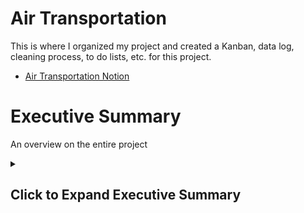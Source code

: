 # Air Transportation 

This is where I organized my project and created a Kanban, data log, cleaning process, to do lists, etc. for this project. 

- [Air Transportation Notion](https://branched-pink-807.notion.site/Air-Transportation-19f938dc8e8c4c09941d75e1aa3887b0?pvs=4)

<h1>Executive Summary</h1>
<p>An overview on the entire project</p>

<details>
  <summary><h2>Click to Expand Executive Summary</h2></summary>

  # Motivation:
  The motivation behind this project stems from a personal interest in traveling and a desire to leverage data for informed decision-making. By analyzing flight data, we aim to uncover patterns that could enhance future travel experiences. Additionally, the project offers an opportunity to work with a unique dataset, enriching our analytical skills.

  # Data Questions:
    1.Flight Performance Analysis Questions
    
    2.Popular Destination Analysis Questions
    
    3.Impact of New Airline Law Questions
  # Minimum Viable Product (MVP):
  The MVP will include a PowerBI presentation featuring visually appealing slides with airplane-themed aesthetics. The analysis will be organized into tabs focusing on different aspects such as background info, delays, cancellations, and recommendations. The intended audience includes  business in the airline/transportation industry and travelers seeking insights for efficient travel planning
  # Data Sources:
  The data will be sourced from Transtats. https://www.transtats.bts.gov/DL_SelectFields.aspx?gnoyr_VQ=FGK&QO_fu146_anzr=b0-gvzr
  # Recommendations:
  The final presentation will include recommendations based on successful airline practices in minimizing delays and cancellations. Strategies such as prioritization during adverse conditions and efficient operations will be explored to guide future decision-making in the industry.
  This project aims to help people/businesses with useful insights to make travel smoother and operations more efficient.
  # Known Issues and Challenges:
    1.Empty Cells in the Dataset

    2.Miscommunications Between Airlines

    3.Data Volume Management

    4.Implications of the New Airline Law

</details>